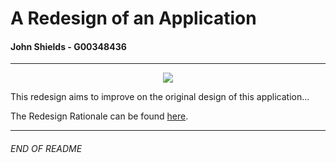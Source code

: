 # A Redesign of an Application

#### John Shields - G00348436
***
<p align="center">
<img src="https://i.ibb.co/1ndSsC7/OOP-Assessment.jpg">
</p>

This redesign aims to improve on the original design of this application...

The Redesign Rationale can be found [here](https://github.com/johnshields/OOP-App-Redesign/wiki).

***

###### END OF README
